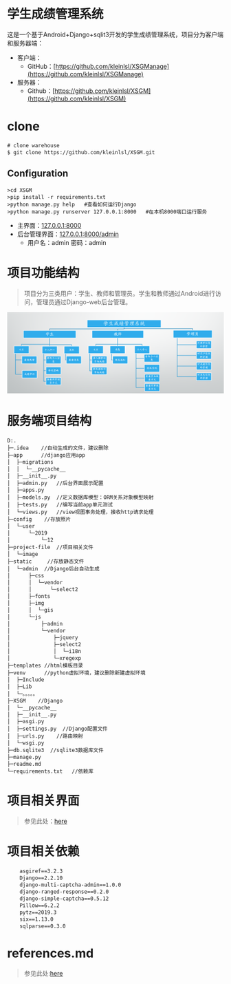 # 学生成绩管理系统

这是一个基于Android+Django+sqlit3开发的学生成绩管理系统，项目分为客户端和服务器端：
- 客户端：
    - GitHub：[https://github.com/kleinlsl/XSGManage](https://github.com/kleinlsl/XSGManage)
- 服务器：
    - Github：[https://github.com/kleinlsl/XSGM](https://github.com/kleinlsl/XSGM)

# clone

```
# clone warehouse
$ git clone https://github.com/kleinlsl/XSGM.git
```

## Configuration

```shell
>cd XSGM
>pip install -r requirements.txt
>python manage.py help   #查看如何运行Django
>python manage.py runserver 127.0.0.1:8000   #在本机8000端口运行服务
```

- 主界面：[127.0.0.1:8000](http://127.0.0.1:8000/)
- 后台管理界面：[127.0.0.1:8000/admin](http://127.0.0.1:8000/admin)
  - 用户名：admin     密码：admin

# 项目功能结构
> 项目分为三类用户：学生、教师和管理员。学生和教师通过Android进行访问，管理员通过Django-web后台管理。

![](project-file/image/项目功能结构图.png)

# 服务端项目结构

```
D:.
├─.idea    //自动生成的文件，建议删除
├─app	   //django应用app
│  ├─migrations
│  │  └─__pycache__
│  ├─__init__.py
│  ├─admin.py   //后台界面展示配置
│  ├─apps.py    
│  ├─models.py  //定义数据库模型：ORM关系对象模型映射
│  ├─tests.py   //编写当前app单元测试
│  └─views.py   //view视图事务处理，接收http请求处理
├─config	//存放照片
│  └─user
│      └─2019
│          └─12
├─project-file	//项目相关文件
│  └─image
├─static     //存放静态文件
│  └─admin	//Django后台自动生成
│      ├─css
│      │  └─vendor
│      │      └─select2
│      ├─fonts
│      ├─img
│      │  └─gis
│      └─js
│          ├─admin
│          └─vendor
│              ├─jquery
│              ├─select2
│              │  └─i18n
│              └─xregexp
├─templates //html模板目录
├─venv      //python虚拟环境，建议删除新建虚拟环境
│  ├─Include
│  ├─Lib
│  └─。。。。。
├─XSGM    //Django
│  └─__pycache__
│  ├─__init__.py
│  ├─asgi.py    
│  ├─settings.py  //Django配置文件
│  ├─urls.py    //路由映射
│  └─wsgi.py
├─db.sqlite3  //sqlite3数据库文件
├─manage.py  
├─readme.md
└─requirements.txt   //依赖库

```

# 项目相关界面

> 参见此处：[here](project-file)

# 项目相关依赖
```jshelllanguage
    asgiref==3.2.3
    Django==2.2.10
    django-multi-captcha-admin==1.0.0
    django-ranged-response==0.2.0
    django-simple-captcha==0.5.12
    Pillow==6.2.2
    pytz==2019.3
    six==1.13.0
    sqlparse==0.3.0
```

# references.md
> 参见此处:[here](project-file/references.md)
